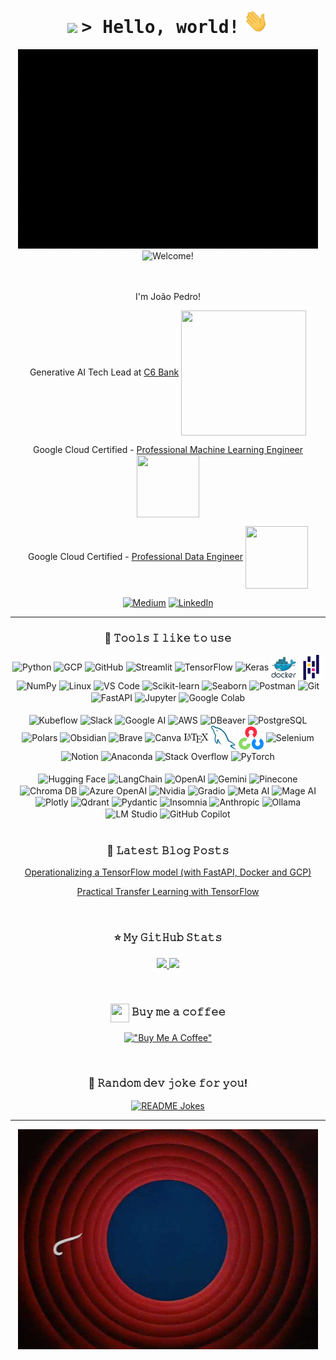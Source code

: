 <div align="center">
<h1> <img src="https://emojis.slackmojis.com/emojis/images/1531849430/4246/blob-sunglasses.gif?1531849430" width="40"/> <tt>> Hello, world!</tt> <img src="https://github.com/ABSphreak/ABSphreak/blob/master/gifs/Hi.gif" width="40"></h1>
</div>

<div align="center" width="50">
<img src="https://github.com/JPedroBraganca/JPedroBraganca/blob/main/gifs/lion.gif" alt="Welcome!" width="480"/>
</div>

<div align="center" width="50">
<img src="https://github.com/JPedroBraganca/JPedroBraganca/blob/main/gifs/github_jp.gif" alt="Welcome!" width="480"/>

</div>
<br />
<br />

<div align="center">

I'm João Pedro!

Generative AI Tech Lead at [C6 Bank](https://www.c6bank.com.br/) <img align="center" height="200" width="200" src="https://logospng.org/download/c6-bank/logo-c6-bank-1024.png">

Google Cloud Certified - [Professional Machine Learning Engineer](https://www.credential.net/8c0d27b4-c066-4cf8-ba16-0fab1fcf4f6c) <img align="center" height="100" width="100" src="https://images.credential.net/badge/tiny/cdpjnube_1657994287228_badge.png">
  
Google Cloud Certified - [Professional Data Engineer](https://www.credential.net/bef7dd20-81d5-4200-8d79-6585f9571609) <img align="center" height="100" width="100" src="https://images.credential.net/badge/tiny/m1c4n5hc_1656212314614_badge.png">

[![Medium](https://img.shields.io/badge/medium-black?&style=flat-square&logo=medium&logoColor=white)](https://medium.com/@joaopedrodebraganca)
[![LinkedIn](https://img.shields.io/badge/LinkedIn-%230077B5.svg?&style=flat-square&logo=linkedin&logoColor=white)](https://www.linkedin.com/in/joao-pedro-de-braganca)
  
</div>

---

<div align="center">

### 🔧 𝚃𝚘𝚘𝚕𝚜 𝙸 𝚕𝚒𝚔𝚎 𝚝𝚘 𝚞𝚜𝚎

<img align="center" alt="Python" height="40" width="40" src="https://static.cdnlogo.com/logos/p/3/python.svg" />
<img align="center" alt="GCP" height="40" width="40" src="https://static.cdnlogo.com/logos/g/75/google-cloud.svg" />
<img align="center" alt="GitHub" height="40" width="40" src="https://cdn.jsdelivr.net/npm/simple-icons@v5/icons/github.svg" />
<img align="center" alt="Streamlit" height="40" width="40" src="https://avatars.githubusercontent.com/u/45109972?s=200&v=4" />
<img align="center" alt="TensorFlow" height="40" width="40"src="https://static.cdnlogo.com/logos/t/82/tensorflow.svg" />
<img align="center" alt="Keras" height="40" width="40"src="https://upload.wikimedia.org/wikipedia/commons/a/ae/Keras_logo.svg" />
<img align="center" alt="Docker" height="40" width="40" src="https://raw.githubusercontent.com/devicons/devicon/master/icons/docker/docker-original-wordmark.svg" />
<img align="center" alt="Pandas" height="40" width="40" src="https://raw.githubusercontent.com/devicons/devicon/2ae2a900d2f041da66e950e4d48052658d850630/icons/pandas/pandas-original.svg" />
<img align="center" alt="NumPy" height="40" width="40" src="https://cdn.worldvectorlogo.com/logos/numpy-1.svg" />
<img align="center" alt="Linux" height="40" width="40" src="https://static.cdnlogo.com/logos/l/21/linux-tux.svg" />
<img align="center" alt="VS Code" height="40" width="40" src="https://cdn.worldvectorlogo.com/logos/visual-studio-code-1.svg" />
<img align="center" alt="Scikit-learn" height="40" width="40" src="https://upload.wikimedia.org/wikipedia/commons/0/05/Scikit_learn_logo_small.svg" />
<img align="center" alt="Seaborn" height="40" width="40" src="https://seaborn.pydata.org/_images/logo-mark-lightbg.svg" />
<img align="center" alt="Postman" height="40" width="40" src="https://www.vectorlogo.zone/logos/getpostman/getpostman-icon.svg" />
<img align="center" alt="Git" height="40" width="40" src="https://www.vectorlogo.zone/logos/git-scm/git-scm-icon.svg" />
<img align="center" alt="FastAPI" height="40" width="40" src="https://cdn.worldvectorlogo.com/logos/fastapi.svg" />
<img align="center" alt="Jupyter" height="40" width="40" src="https://www.vectorlogo.zone/logos/jupyter/jupyter-icon.svg" />
<img align="center" alt="Google Colab" height="40" width="40" src="https://static.wikia.nocookie.net/logopedia/images/6/63/Colab_favicon_256px.png/revision/latest?cb=20201019224542" />

<br />
<br />
<img align="center" alt="Kubeflow" height="40" width="40" src="https://upload.vectorlogo.zone/logos/kubeflow/images/64a240da-6dce-4dea-a457-99ee3035ebe8.svg" />
<img align="center" alt="Slack" height="40" width="40" src="https://cdn.worldvectorlogo.com/logos/slack-new-logo.svg" />
<img align="center" alt="Google AI" height="40" width="40" src="https://cdn.worldvectorlogo.com/logos/google-ai-1.svg" />
<img align="center" alt="AWS" height="40" width="40" src="https://cdn.worldvectorlogo.com/logos/aws-2.svg" />
<img align="center" alt="DBeaver" height="40" width="40" src="https://upload.wikimedia.org/wikipedia/commons/b/b5/DBeaver_logo.svg" />
<img align="center" alt="PostgreSQL" height="40" width="40" src="https://cdn.worldvectorlogo.com/logos/postgresql.svg" />
<img align="center" alt="Polars" height="40" width="80" src="https://pola.rs/share.jpg" />
<img align="center" alt="Obsidian" height="40" width="40" src="https://pbs.twimg.com/profile_images/1664288689147777030/zFbL2mvj_400x400.jpg" />
<img align="center" alt="Brave" height="40" width="40" src="https://www.vectorlogo.zone/logos/brave/brave-icon.svg" />
<img align="center" alt="Canva" height="40" width="40" src="https://www.vectorlogo.zone/logos/canva/canva-icon.svg" />
<img align="center" alt="LATEX" height="40" width="40" src="https://github.com/devicons/devicon/blob/master/icons/latex/latex-original.svg" />
<img align="center" alt="MySQL" height="40" width="40" src="https://github.com/devicons/devicon/blob/master/icons/mysql/mysql-original.svg" />
<img align="center" alt="OpenCV" height="40" width="40" src="https://github.com/devicons/devicon/blob/master/icons/opencv/opencv-original.svg" />
<img align="center" alt="Selenium" height="40" width="40" src="https://iconape.com/wp-content/files/yd/371438/svg/371438.svg" />
<img align="center" alt="Notion" height="40" width="40" src="https://cdn.worldvectorlogo.com/logos/notion-2.svg" />
<img align="center" alt="Anaconda" height="40" width="40" src="https://prod-backend-company-uploads-transcend-io.s3.amazonaws.com/8d6dc27b-6eef-4afc-8e75-1e1ac922e35f/e8d51866-cab8-4ea9-9ab7-b72dea449a4f" />
<img align="center" alt="Stack Overflow" height="40" width="40" src="https://cdn.worldvectorlogo.com/logos/stack-overflow.svg" />
<img align="center" alt="PyTorch" height="40" width="40" src="https://www.vectorlogo.zone/logos/pytorch/pytorch-icon.svg" />

<br />
<br />
<img align="center" alt="Hugging Face" height="40" width="40" src="https://huggingface.co/front/assets/huggingface_logo-noborder.svg" />
<img align="center" alt="LangChain" height="40" width="40" src="https://styles.redditmedia.com/t5_7tpn6r/styles/communityIcon_vw08a423ptxa1.png" />
<img align="center" alt="OpenAI" height="40" width="40" src="https://www.svgrepo.com/show/306500/openai.svg" />
<img align="center" alt="Gemini" height="40" width="40" src="https://svgmix.com/uploads/6f9000-google-gemini.svg" />
<img align="center" alt="Pinecone" height="40" width="40" src="https://svgmix.com/uploads/5a77fe-pinecone-icon.svg" />
<img align="center" alt="Chroma DB" height="40" width="40" src="https://www.trychroma.com/_next/static/media/chroma.d840f629.png" />
<img align="center" alt="Azure OpenAI" height="40" width="40" src="https://upload.wikimedia.org/wikipedia/commons/thumb/f/fa/Microsoft_Azure.svg/2048px-Microsoft_Azure.svg.png" />
<img align="center" alt="Nvidia" height="40" width="40" src="https://www.logo.wine/a/logo/Nvidia/Nvidia-Light-Vertical-Dark-Background-Logo.wine.svg" />
<img align="center" alt="Gradio" height="40" width="40" src="https://avatars.githubusercontent.com/u/51063788?v=4" />
<img align="center" alt="Meta AI" height="40" width="40" src="https://svgmix.com/uploads/0dd314-meta.svg" />
<img align="center" alt="Mage AI" height="40" width="40" src="https://external-content.duckduckgo.com/iu/?u=https%3A%2F%2Fgithub.com%2Fmage-ai.png" />
<img align="center" alt="Plotly" height="40" width="40" src="https://www.vectorlogo.zone/logos/plotly/plotly-icon.svg" />
<img align="center" alt="Qdrant" height="40" width="40" src="https://qdrant.tech/img/brand-resources-logos/logomark.svg" />
<img align="center" alt="Pydantic" height="40" width="40" src="https://miro.medium.com/v2/resize:fit:400/0*z6bmmmnpqZKLJCtj.jpg" />
<img align="center" alt="Insomnia" height="40" width="40" src="https://www.svgrepo.com/show/353904/insomnia.svg" />
<img align="center" alt="Anthropic" height="40" width="40" src="https://img.icons8.com/fluent/512/claude.png" />
<img align="center" alt="Ollama" height="40" width="40" src="https://registry.npmmirror.com/@lobehub/icons-static-png/latest/files/light/ollama.png" />
<img align="center" alt="LM Studio" height="40" width="40" src="https://lmstudio.ai/_next/static/media/lmstudio-app-logo.61cb7d80.webp" />
<img align="center" alt="GitHub Copilot" height="40" width="60" src="https://www.podfeet.com/blog/wp-content/uploads/2021/09/GitHub-Copilot-logo-1040x650.png" />

<br />
<br />

<div align="center">

### 📕 𝙻𝚊𝚝𝚎𝚜𝚝 𝙱𝚕𝚘𝚐 𝙿𝚘𝚜𝚝𝚜

  
   [Operationalizing a TensorFlow model (with FastAPI, Docker and GCP)](https://medium.com/mlearning-ai/operationalizing-a-tensorflow-model-with-fastapi-docker-and-gcp-9c6a81ccc361)
  
   [Practical Transfer Learning with TensorFlow](https://medium.com/mlearning-ai/practical-transfer-learning-with-tensorflow-1f16bb9ac379)



</div>

<br />

<div align="center">

### ⭐ 𝙼𝚢 𝙶𝚒𝚝𝙷𝚞𝚋 𝚂𝚝𝚊𝚝𝚜

<p align="center">
<a href="https://github.com/JPedroBraganca">

<img height="160em" src="https://github-readme-stats-eight-theta.vercel.app/api?username=JPedroBraganca&show_icons=true&theme=algolia&include_all_commits=true&count_private=true"/>
  
<img height="160em" src="https://github-readme-stats-eight-theta.vercel.app/api/top-langs/?username=JPedroBraganca&layout=compact&langs_count=8&theme=algolia"/>
</a>
</p>

</div>

<br />

<div align="center">

### <img align="center" height="30" width="30" src="https://cdn.jsdelivr.net/npm/simple-icons@v5/icons/buymeacoffee.svg" /> 𝙱𝚞𝚢 𝚖𝚎 𝚊 𝚌𝚘𝚏𝚏𝚎𝚎

[!["Buy Me A Coffee"](https://www.buymeacoffee.com/assets/img/custom_images/orange_img.png)](https://www.buymeacoffee.com/JPedroBraganca)

<br />
  
### 🤣 𝚁𝚊𝚗𝚍𝚘𝚖 𝚍𝚎𝚟 𝚓𝚘𝚔𝚎 𝚏𝚘𝚛 𝚢𝚘𝚞!
<a href="https://readme-jokes.vercel.app"><img align="center" src="https://readme-jokes.vercel.app/api?bgColor=%23073b4c&textColor=%2306d6a0&aColor=%2306d6a0&borderColor=%2306d6a0" alt="README Jokes"></a>

---
</div>

<div align="center" width="50">
<img src="https://github.com/JPedroBraganca/JPedroBraganca/blob/main/gifs/folks.gif" width="480"/>
</div>
